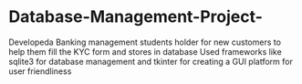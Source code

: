 # Database-Management-Project-
Developeda Banking management students holder for new customers to help them fill the KYC form and stores in database
Used frameworks like sqlite3 for database management and tkinter for creating a GUI platform for user friendliness

